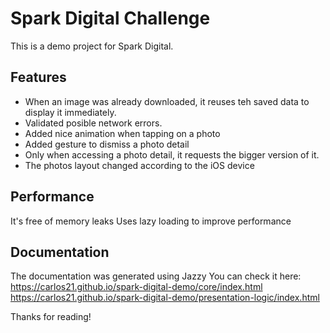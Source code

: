 # Spark Digital Challenge

This is a demo project for Spark Digital.

## Features

- When an image was already downloaded, it reuses teh saved data to display it immediately.
- Validated posible network errors.
- Added nice animation when tapping on a photo
- Added gesture to dismiss a photo detail
- Only when accessing a photo detail, it requests the bigger version of it.
- The photos layout changed according to the iOS device

## Performance
It's free of memory leaks
Uses lazy loading to improve performance

## Documentation
The documentation was generated using Jazzy
You can check it here:
https://carlos21.github.io/spark-digital-demo/core/index.html
https://carlos21.github.io/spark-digital-demo/presentation-logic/index.html


Thanks for reading!